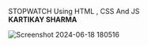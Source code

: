 STOPWATCH Using HTML , CSS And JS
</br>
**KARTIKAY SHARMA**
</br>

![Screenshot 2024-06-18 180516](https://github.com/Kartikay7124/Stop-Watch/assets/102504679/f34ac1e8-d097-43a0-8159-2bb262879276)
